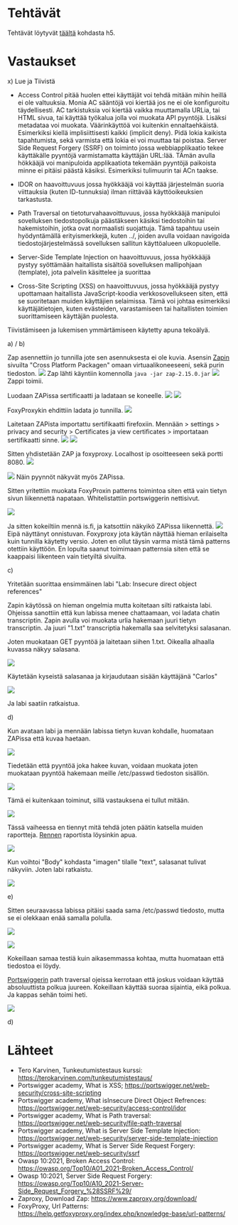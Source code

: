 # Tehtävät

Tehtävät löytyvät [täältä](https://terokarvinen.com/tunkeutumistestaus/) kohdasta h5.

# Vastaukset

x) Lue ja Tiivistä

- Access Control pitää huolen ettei käyttäjät voi tehdä mitään mihin heillä ei ole valtuuksia. Monia AC sääntöjä voi kiertää jos ne ei ole konfiguroitu täydellisesti. AC tarkistuksia voi kiertää vaikka muuttamalla URLia, tai HTML sivua, tai käyttää työkalua jolla voi muokata API pyyntöjä. Lisäksi metadataa voi muokata.
  Väärinkäyttöä voi kuitenkin ennaltaehkäistä. Esimerkiksi kiellä implisiittisesti kaikki (implicit deny). Pidä lokia kaikista tapahtumista, sekä varmista että lokia ei voi muuttaa tai poistaa. Server Side Request Forgery (SSRF) on toiminto jossa webbiapplikaatio tekee käyttäkälle pyyntöjä varmistamatta käyttäjän URL:lää. TÄmän avulla hökkääjä voi manipuloida applikaatiota tekemään pyyntöjä paikoista minne ei pitäisi päästä käsiksi. Esimerkiksi tulimuurin tai ACn taakse.

- IDOR on haavoittuvuus jossa hyökkääjä voi käyttää järjestelmän suoria viittauksia (kuten ID-tunnuksia) ilman riittävää käyttöoikeuksien tarkastusta.
- Path Traversal on tietoturvahaavoittuvuus, jossa hyökkääjä manipuloi sovelluksen tiedostopolkuja päästäkseen käsiksi tiedostoihin tai hakemistoihin, jotka ovat normaalisti suojattuja. Tämä tapahtuu usein hyödyntämällä erityismerkkejä, kuten ../, joiden avulla voidaan navigoida tiedostojärjestelmässä sovelluksen sallitun käyttöalueen ulkopuolelle.
- Server-Side Template Injection on haavoittuvuus, jossa hyökkääjä pystyy syöttämään haitallista sisältöä sovelluksen mallipohjaan (template), jota palvelin käsittelee ja suorittaa
- Cross-Site Scripting (XSS) on haavoittuvuus, jossa hyökkääjä pystyy upottamaan haitallista JavaScript-koodia verkkosovellukseen siten, että se suoritetaan muiden käyttäjien selaimissa. Tämä voi johtaa esimerkiksi käyttäjätietojen, kuten evästeiden, varastamiseen tai haitallisten toimien suorittamiseen käyttäjän puolesta.

Tiivistämiseen ja lukemisen ymmärtämiseen käytetty apuna tekoälyä.


a) / b)

 Zap asennettiin jo tunnilla jote sen asennuksesta ei ole kuvia. Asensin [Zapin](https://www.zaproxy.org/download/) sivuilta "Cross Platform Packagen" omaan virtuaalikoneeseeni, sekä purin tiedoston. 
![](https://github.com/user-attachments/assets/e61892b7-6c77-4458-ae4e-fba55c211e03)
Zap lähti käyntiin komennolla `java -jar zap-2.15.0.jar`
![](https://github.com/user-attachments/assets/139c3699-2ea3-4f6d-8b8c-dbb59ba75d13)
Zappi toimii.

Luodaan ZAPissa sertificaatti ja ladataan se koneelle.
![](https://github.com/user-attachments/assets/221fc053-c7a4-4211-b12e-d52e2c38167d)
![](https://github.com/user-attachments/assets/43ad774d-c4fa-4dfc-9d85-bc8dd156b483)

FoxyProxykin ehdittiin ladata jo tunnilla.
![](https://github.com/user-attachments/assets/1af776b4-840d-414a-a336-665b9b121eed)

Laitetaan ZAPista importattu sertifikaatti firefoxiin. Mennään > settings > privacy and security > Certificates ja view certificates > importataan sertifikaatti sinne.
![](https://github.com/user-attachments/assets/514e1625-faad-4ec4-aec3-c2e1e80e98ce)
![](https://github.com/user-attachments/assets/38d10e82-ac56-4a23-b138-4a3d42759caa)

Sitten yhdistetään ZAP ja foxyproxy. Localhost ip osoitteeseen sekä portti 8080.
![](https://github.com/user-attachments/assets/8c663471-fcb7-41ce-9d9f-d525f7784a8e)

![](https://github.com/user-attachments/assets/3885d1df-9c8f-42d9-b152-fd13157e9ac0)
Näin pyynnöt näkyvät myös ZAPissa.

Sitten yritettiin muokata FoxyProxin patterns toimintoa siten että vain tietyn sivun liikennettä napataan. Whitelistattiin portswiggerin nettisivut.

![](https://github.com/user-attachments/assets/8fbd84bb-c8a8-46c6-b6d6-b815e0d01326)

Ja sitten kokeiltiin mennä is.fi, ja katsottiin näkyikö ZAPissa liikennettä. 
![](https://github.com/user-attachments/assets/2d4dd873-c462-49e2-a2b6-5374759af346)
Eipä näyttänyt onnistuvan. Foxyproxy jota käytän näyttää hieman erilaiselta kuin tunnilla käytetty versio. Joten en ollut täysin varma mistä tämä patterns otettiin käyttöön. En lopulta saanut toimimaan patternsia siten että se kaappaisi liikenteen vain tietyiltä sivuilta.

c) 

Yritetään suorittaa ensimmäinen labi "Lab: Insecure direct object references"

Zapin käytössä on hieman ongelmia mutta koitetaan silti ratkaista labi. Ohjeissa sanottiin että kun labissa menee chattaamaan, voi ladata chatin transcriptin. Zapin avulla voi muokata urlia hakemaan juuri tietyn transcriptin. Ja juuri "1.txt" transcriptia hakemalla saa selvitetyksi salasanan. 

Joten muokataan GET pyyntöä ja laitetaan siihen 1.txt. Oikealla alhaalla kuvassa näkyy salasana.

![](https://github.com/user-attachments/assets/583f8141-c2a3-4a0c-b0df-7be6c99f34ec)

Käytetään kyseistä salasanaa ja kirjaudutaan sisään käyttäjänä "Carlos"

![](https://github.com/user-attachments/assets/3432afde-9456-40c8-a323-3cd4dcb490df)

Ja labi saatiin ratkaistua.

d)

Kun avataan labi ja mennään labissa tietyn kuvan kohdalle, huomataan ZAPissa että kuvaa haetaan.

![](https://github.com/user-attachments/assets/fe49e048-4052-40d9-a1c7-c87d48ce28d5)

Tiedetään että pyyntöä joka hakee kuvan, voidaan muokata joten muokataan pyyntöä hakemaan meille /etc/passwd tiedoston sisällön. 

![](https://github.com/user-attachments/assets/435b5a72-4aac-4524-a939-ce7046303e53)

Tämä ei kuitenkaan toiminut, sillä vastauksena ei tullut mitään. 

![](https://github.com/user-attachments/assets/341f6712-a2f7-410c-a361-968e7bab07da)

Tässä vaiheessa en tiennyt mitä tehdä joten päätin katsella muiden raportteja. 
[Rennen](https://github.com/RenneJ/tunkeutumistestaus/blob/main/h5-t%C3%A4ysin-laillinen-sertifikaatti.md) raportista löysinkin apua.

![](https://github.com/user-attachments/assets/d1176ea9-5fbc-484a-bc67-8462807ed0a4)

Kun voihtoi "Body" kohdasta "imagen" tilalle "text", salasanat tulivat näkyviin. Joten labi ratkaistu.

![](https://github.com/user-attachments/assets/2d9ad3a5-49fe-4fe4-b6ef-365cf42f6777)

e)

Sitten seuraavassa labissa pitäisi saada sama /etc/passwd tiedosto, mutta se ei olekkaan enää samalla polulla.

![](https://github.com/user-attachments/assets/51fde631-858c-4424-bba5-e8403d90fe36)


![](https://github.com/user-attachments/assets/e7fd257e-0257-45e0-82e7-9d6c732b90e2)

Kokeillaan samaa testiä kuin aikasemmassa kohtaa, mutta huomataan että tiedostoa ei löydy.

[Portswiggerin](https://portswigger.net/web-security/file-path-traversal) path traversal ojeissa kerrotaan että joskus voidaan käyttää absoluuttista polkua juureen.
Kokeillaan käyttää suoraa sijaintia, eikä polkua. Ja kappas sehän toimi heti.

![](https://github.com/user-attachments/assets/72e86730-22f8-4e69-bf36-bdf107cd4dd8)



d)









 



# Lähteet
- Tero Karvinen, Tunkeutumistestaus kurssi: https://terokarvinen.com/tunkeutumistestaus/
- Portswigger academy, What is XSS; https://portswigger.net/web-security/cross-site-scripting
- Portswigger academy, What isInsecure Direct Object Refrences: https://portswigger.net/web-security/access-control/idor
- Portswigger academy, What is Path traversal: https://portswigger.net/web-security/file-path-traversal
- Portswigger academy, What is Server Side Template Injection: https://portswigger.net/web-security/server-side-template-injection
- Portswigger academy, What is Server Side Request Forgery: https://portswigger.net/web-security/ssrf
- Owasp 10:2021, Broken Access Control: https://owasp.org/Top10/A01_2021-Broken_Access_Control/
- Owasp 10:2021, Server Side Request Forgery: https://owasp.org/Top10/A10_2021-Server-Side_Request_Forgery_%28SSRF%29/
- Zaproxy, Download Zap: https://www.zaproxy.org/download/
- FoxyProxy, Url Patterns: https://help.getfoxyproxy.org/index.php/knowledge-base/url-patterns/
